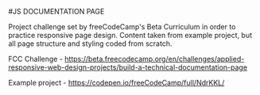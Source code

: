 #JS DOCUMENTATION PAGE

Project challenge set by freeCodeCamp's Beta Curriculum in order to practice responsive page design. Content taken from example project, but all page structure and styling coded from scratch.

FCC Challenge - https://beta.freecodecamp.org/en/challenges/applied-responsive-web-design-projects/build-a-technical-documentation-page

Example project - https://codepen.io/freeCodeCamp/full/NdrKKL/